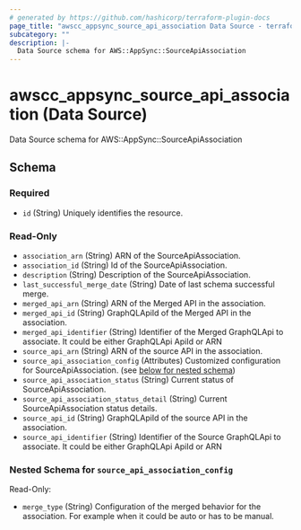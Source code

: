 ```yaml
---
# generated by https://github.com/hashicorp/terraform-plugin-docs
page_title: "awscc_appsync_source_api_association Data Source - terraform-provider-awscc"
subcategory: ""
description: |-
  Data Source schema for AWS::AppSync::SourceApiAssociation
---
```


# awscc_appsync_source_api_association (Data Source)

Data Source schema for AWS::AppSync::SourceApiAssociation



<!-- schema generated by tfplugindocs -->
## Schema

### Required

- `id` (String) Uniquely identifies the resource.

### Read-Only

- `association_arn` (String) ARN of the SourceApiAssociation.
- `association_id` (String) Id of the SourceApiAssociation.
- `description` (String) Description of the SourceApiAssociation.
- `last_successful_merge_date` (String) Date of last schema successful merge.
- `merged_api_arn` (String) ARN of the Merged API in the association.
- `merged_api_id` (String) GraphQLApiId of the Merged API in the association.
- `merged_api_identifier` (String) Identifier of the Merged GraphQLApi to associate. It could be either GraphQLApi ApiId or ARN
- `source_api_arn` (String) ARN of the source API in the association.
- `source_api_association_config` (Attributes) Customized configuration for SourceApiAssociation. (see [below for nested schema](#nestedatt--source_api_association_config))
- `source_api_association_status` (String) Current status of SourceApiAssociation.
- `source_api_association_status_detail` (String) Current SourceApiAssociation status details.
- `source_api_id` (String) GraphQLApiId of the source API in the association.
- `source_api_identifier` (String) Identifier of the Source GraphQLApi to associate. It could be either GraphQLApi ApiId or ARN

<a id="nestedatt--source_api_association_config"></a>
### Nested Schema for `source_api_association_config`

Read-Only:

- `merge_type` (String) Configuration of the merged behavior for the association. For example when it could be auto or has to be manual.
